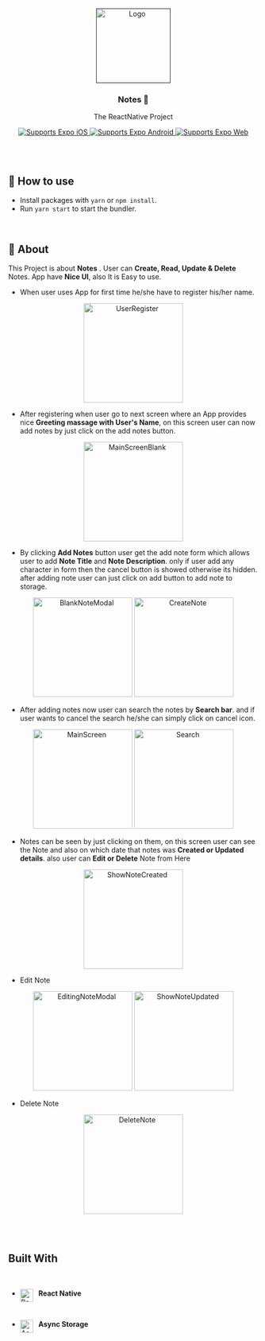 
<br />
<p align="center">
  <a href="">
    <img src="img\NotesByAJ.png" alt="Logo" width="150" \>
  </a>

  <h3 align="center"> <b> Notes </b> 📝</h3>

  <p align="center">
    The ReactNative Project    
  </p>

  <p align="center">
  <!-- iOS -->
  <a href="#">
    <img alt="Supports Expo iOS" longdesc="Supports Expo iOS" src="https://img.shields.io/badge/iOS-4630EB.svg?style=flat-square&logo=APPLE&labelColor=999999&logoColor=fff" />
  </a>
  <!-- Android -->
  <a href="#">
    <img alt="Supports Expo Android" longdesc="Supports Expo Android" src="https://img.shields.io/badge/Android-4630EB.svg?style=flat-square&logo=ANDROID&labelColor=A4C639&logoColor=fff" />
  </a>
  <!-- Web -->
  <a href="#">
    <img alt="Supports Expo Web" longdesc="Supports Expo Web" src="https://img.shields.io/badge/web-4630EB.svg?style=flat-square&logo=GOOGLE-CHROME&labelColor=4285F4&logoColor=fff" />
  </a>
</p>
</p>
<br/>
<br/>



## 🚀 How to use

- Install packages with `yarn` or `npm install`.
- Run `yarn start` to start the bundler.

<br>

## 📱 About

This Project  is about **Notes** . User can **Create, Read, Update & Delete** Notes. App have **Nice UI**, also It is Easy to use. 
- When user uses App for first time he/she have to register his/her name. 

<p align="center">
    <img src="img\UserRegister.png" alt="UserRegister" width="200px" >
</p>

- After registering when user go to next screen where an App provides nice **Greeting massage with User's Name**, on this screen user can now add notes by just click on the add notes button.

<p align="center">
    <img src="img\MainScreenBlank.png" alt="MainScreenBlank" width="200px" >
</p>

- By clicking **Add Notes** button user get the add note form which allows user to add  **Note Title** and **Note Description**. only if user add any character in form then the cancel button is showed otherwise its hidden. after adding note user can just click on add button to add note to storage.

<p align="center">
    <img src="img\BlankNoteModal.png" alt="BlankNoteModal" width="200px" >
    <img src="img\CreateNote.png" alt="CreateNote" width="200px" >
</p>

- After adding notes now user can search the notes by **Search bar**. and if user wants to cancel the search he/she can simply click on cancel icon.  

<p align="center">
    <img src="img\MainScreen.png" alt="MainScreen" width="200px" >
    <img src="img\Search.png" alt="Search" width="200px" >
</p>

- Notes can be seen by just clicking on them, on this screen user can see the Note and also on which date that notes was **Created or Updated details**. also user can **Edit or Delete** Note from Here

<p align="center">
    <img src="img\ShowNoteCreated.png" alt="ShowNoteCreated" width="200px" >
</p>

- Edit Note

<p align="center">
    <img src="img\EditingNoteModal.png" alt="EditingNoteModal" width="200px" >
    <img src="img\ShowNoteUpdated.png" alt="ShowNoteUpdated" width="200px" >
</p>

- Delete Note

<p align="center">
    <img src="img\DeleteNote.png" alt="DeleteNote" width="200px" >
</p>


<br/>
<br/>

## Built With

<br/>

* <img align="left" alt="ReactNative" width="26px" src="https://raw.githubusercontent.com/github/explore/80688e429a7d4ef2fca1e82350fe8e3517d3494d/topics/react/react.png" />&nbsp;  **React Native**

<br/>

* <img align="left" alt="Async Storage" width="26px" src="img\database.png" />&nbsp;  **Async Storage**


